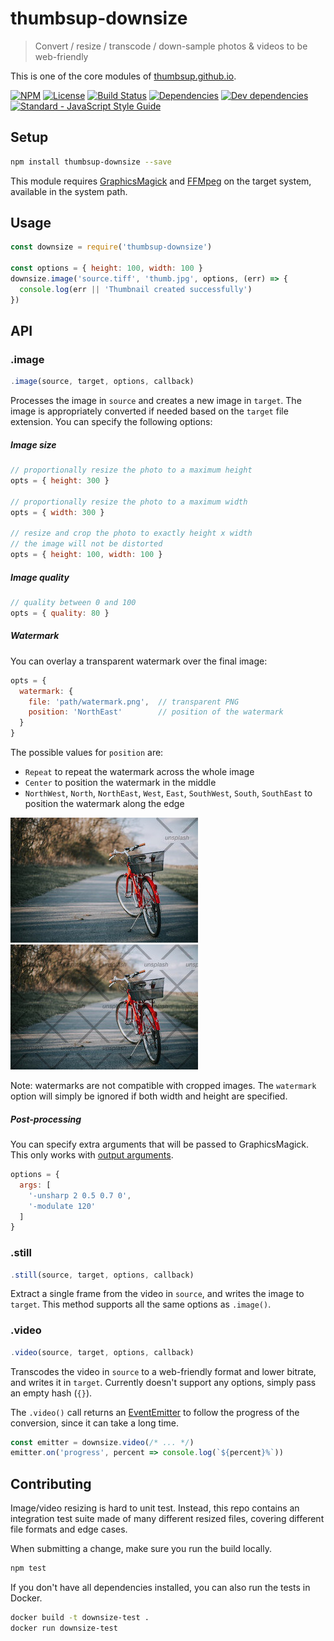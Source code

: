 # thumbsup-downsize

> Convert / resize / transcode / down-sample photos & videos to be web-friendly

This is one of the core modules of [thumbsup.github.io](https://thumbsup.github.io).

[![NPM](http://img.shields.io/npm/v/thumbsup-downsize.svg?style=flat-square)](https://npmjs.org/package/thumbsup-downsize)
[![License](http://img.shields.io/npm/l/thumbsup-downsize.svg?style=flat-square)](https://github.com/thumbsup/thumbsup-downsize)
[![Build Status](http://img.shields.io/travis/thumbsup/downsize.svg?style=flat-square)](http://travis-ci.org/thumbsup/downsize)
[![Dependencies](http://img.shields.io/david/thumbsup/thumbsup-downsize.svg?style=flat-square)](https://david-dm.org/thumbsup/downsize)
[![Dev dependencies](http://img.shields.io/david/dev/thumbsup/thumbsup-downsize.svg?style=flat-square)](https://david-dm.org/thumbsup/downsize)
[![Standard - JavaScript Style Guide](https://img.shields.io/badge/code_style-standard-brightgreen.svg)](http://standardjs.com/)

## Setup

```bash
npm install thumbsup-downsize --save
```

This module requires [GraphicsMagick](http://www.graphicsmagick.org/)
and [FFMpeg](https://ffmpeg.org/) on the target system, available in the system path.

## Usage

```js
const downsize = require('thumbsup-downsize')

const options = { height: 100, width: 100 }
downsize.image('source.tiff', 'thumb.jpg', options, (err) => {
  console.log(err || 'Thumbnail created successfully')
})
```

## API

### .image

```js
.image(source, target, options, callback)
```

Processes the image in `source` and creates a new image in `target`.
The image is appropriately converted if needed based on the `target` file extension.
You can specify the following options:

##### Image size

```js
// proportionally resize the photo to a maximum height
opts = { height: 300 }

// proportionally resize the photo to a maximum width
opts = { width: 300 }

// resize and crop the photo to exactly height x width
// the image will not be distorted
opts = { height: 100, width: 100 }
```

##### Image quality

```js
// quality between 0 and 100
opts = { quality: 80 }
```

##### Watermark

You can overlay a transparent watermark over the final image:

```js
opts = {
  watermark: {
    file: 'path/watermark.png',  // transparent PNG
    position: 'NorthEast'        // position of the watermark
  }
}
```

The possible values for `position` are:

- `Repeat` to repeat the watermark across the whole image
- `Center` to position the watermark in the middle
- `NorthWest`, `North`, `NorthEast`, `West`, `East`, `SouthWest`, `South`, `SouthEast` to position the watermark along the edge

![watermark](docs/watermark.jpg) ![tiled](docs/watermark-tiled.jpg)

Note: watermarks are not compatible with cropped images.
The `watermark` option will simply be ignored if both width and height are specified.

##### Post-processing

You can specify extra arguments that will be passed to GraphicsMagick.
This only works with [output arguments](https://github.com/aheckmann/gm#custom-arguments).

```js
options = {
  args: [
    '-unsharp 2 0.5 0.7 0',
    '-modulate 120'
  ]
}
```

### .still

```js
.still(source, target, options, callback)
```

Extract a single frame from the video in `source`, and writes the image to `target`.
This method supports all  the same options as `.image()`.

### .video

```js
.video(source, target, options, callback)
```

Transcodes the video in `source` to a web-friendly format and lower bitrate, and writes it in `target`.
Currently doesn't support any options, simply pass an empty hash (`{}`).

The `.video()` call returns an [EventEmitter](https://nodejs.org/api/events.html)
to follow the progress of the conversion, since it can take a long time.

```js
const emitter = downsize.video(/* ... */)
emitter.on('progress', percent => console.log(`${percent}%`))
```

## Contributing

Image/video resizing is hard to unit test.
Instead, this repo contains an integration test suite made of many different resized files,
covering different file formats and edge cases.

When submitting a change, make sure you run the build locally.

```bash
npm test
```

If you don't have all dependencies installed, you can also run the tests in Docker.

```bash
docker build -t downsize-test .
docker run downsize-test
```
